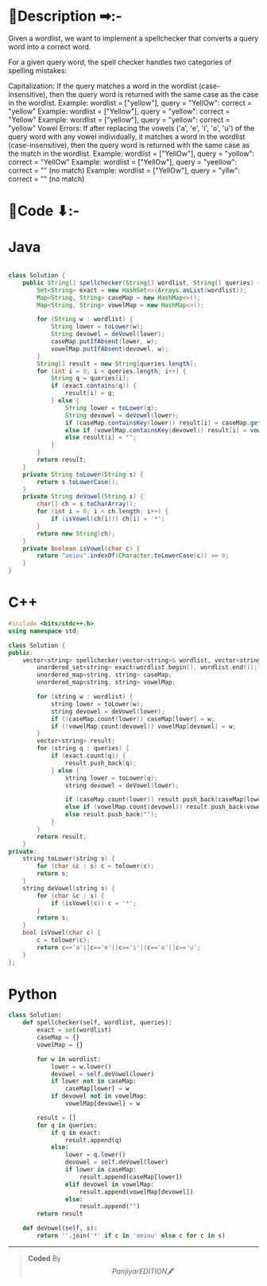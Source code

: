 # 📍Description ➡:-
<!-- Describe your first thoughts on how to solve this problem. -->
Given a wordlist, we want to implement a spellchecker that converts a query word into a correct word.

For a given query word, the spell checker handles two categories of spelling mistakes:

Capitalization: If the query matches a word in the wordlist (case-insensitive), then the query word is returned with the same case as the case in the wordlist.
Example: wordlist = ["yellow"], query = "YellOw": correct = "yellow"
Example: wordlist = ["Yellow"], query = "yellow": correct = "Yellow"
Example: wordlist = ["yellow"], query = "yellow": correct = "yellow"
Vowel Errors: If after replacing the vowels ('a', 'e', 'i', 'o', 'u') of the query word with any vowel individually, it matches a word in the wordlist (case-insensitive), then the query word is returned with the same case as the match in the wordlist.
Example: wordlist = ["YellOw"], query = "yollow": correct = "YellOw"
Example: wordlist = ["YellOw"], query = "yeellow": correct = "" (no match)
Example: wordlist = ["YellOw"], query = "yllw": correct = "" (no match)


# 📝Code ⬇:-


# Java
```java []

class Solution {
    public String[] spellchecker(String[] wordlist, String[] queries) {
        Set<String> exact = new HashSet<>(Arrays.asList(wordlist));
        Map<String, String> caseMap = new HashMap<>();
        Map<String, String> vowelMap = new HashMap<>();

        for (String w : wordlist) {
            String lower = toLower(w);
            String devowel = deVowel(lower);
            caseMap.putIfAbsent(lower, w);
            vowelMap.putIfAbsent(devowel, w);
        }
        String[] result = new String[queries.length];
        for (int i = 0; i < queries.length; i++) {
            String q = queries[i];
            if (exact.contains(q)) {
                result[i] = q;
            } else {
                String lower = toLower(q);
                String devowel = deVowel(lower);
                if (caseMap.containsKey(lower)) result[i] = caseMap.get(lower);
                else if (vowelMap.containsKey(devowel)) result[i] = vowelMap.get(devowel);
                else result[i] = "";
            }
        }
        return result;
    }
    private String toLower(String s) {
        return s.toLowerCase();
    }
    private String deVowel(String s) {
        char[] ch = s.toCharArray();
        for (int i = 0; i < ch.length; i++) {
            if (isVowel(ch[i])) ch[i] = '*';
        }
        return new String(ch);
    }
    private boolean isVowel(char c) {
        return "aeiou".indexOf(Character.toLowerCase(c)) >= 0;
    }
}

```

# C++
``` cpp []
#include <bits/stdc++.h>
using namespace std;

class Solution {
public:
    vector<string> spellchecker(vector<string>& wordlist, vector<string>& queries) {
        unordered_set<string> exact(wordlist.begin(), wordlist.end());
        unordered_map<string, string> caseMap;
        unordered_map<string, string> vowelMap;

        for (string w : wordlist) {
            string lower = toLower(w);
            string devowel = deVowel(lower);
            if (!caseMap.count(lower)) caseMap[lower] = w;
            if (!vowelMap.count(devowel)) vowelMap[devowel] = w;
        }
        vector<string> result;
        for (string q : queries) {
            if (exact.count(q)) {
                result.push_back(q);
            } else {
                string lower = toLower(q);
                string devowel = deVowel(lower);

                if (caseMap.count(lower)) result.push_back(caseMap[lower]);
                else if (vowelMap.count(devowel)) result.push_back(vowelMap[devowel]);
                else result.push_back("");
            }
        }
        return result;
    }
private:
    string toLower(string s) {
        for (char &c : s) c = tolower(c);
        return s;
    }
    string deVowel(string s) {
        for (char &c : s) {
            if (isVowel(c)) c = '*';
        }
        return s;
    }
    bool isVowel(char c) {
        c = tolower(c);
        return c=='a'||c=='e'||c=='i'||c=='o'||c=='u';
    }
};
```

# Python
``` python []
class Solution:
    def spellchecker(self, wordlist, queries):
        exact = set(wordlist)
        caseMap = {}
        vowelMap = {}

        for w in wordlist:
            lower = w.lower()
            devowel = self.deVowel(lower)
            if lower not in caseMap:
                caseMap[lower] = w
            if devowel not in vowelMap:
                vowelMap[devowel] = w

        result = []
        for q in queries:
            if q in exact:
                result.append(q)
            else:
                lower = q.lower()
                devowel = self.deVowel(lower)
                if lower in caseMap:
                    result.append(caseMap[lower])
                elif devowel in vowelMap:
                    result.append(vowelMap[devowel])
                else:
                    result.append("")
        return result

    def deVowel(self, s):
        return ''.join('*' if c in 'aeiou' else c for c in s)    
```

---

>    **Coded** By $$Panjiyar EDITION 🖋  $$

               
